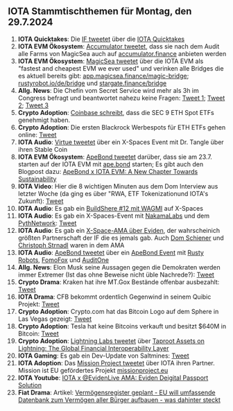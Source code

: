 ## IOTA Stammtischthemen für Montag, den 29.7.2024

1. **IOTA Quicktakes**: Die [IF tweetet](https://x.com/iota/status/1815315252206018973) über die [IOTA Quicktakes](https://x.com/iota/status/1815315252206018973)
2. **IOTA EVM Ökosystem**: [Accumulator tweetet](https://x.com/ACCU_DeFi/status/1815373040860930311), dass sie nach dem Audit alle Farms von MagicSea auch auf [accumulator.finance](https://www.accumulator.finance/) anbieten werden
3. **IOTA EVM Ökosystem**: [MagicSea tweetet](https://x.com/MagicSeaDEX/status/1815630315878068225) über die IOTA EVM  als "fastest and cheapest EVM we ever used" und verinken alle Bridges die es aktuell bereits gibt: [app.magicsea.finance/magic-bridge](https://app.magicsea.finance/magic-bridge); [rustyrobot.io/de/bridge](https://www.rustyrobot.io/de/bridge) und [stargate.finance/bridge](https://stargate.finance/bridge)
4. **Allg. News**: Die Chefin vom Secret Service wird mehr als 3h im Congress befragt und beantwortet nahezu keine Fragen: [Tweet 1](https://x.com/Motabhai012/status/1815452774047297638); [Tweet 2](https://x.com/MJTruthUltra/status/1815449408840102061); [Tweet 3](https://x.com/phi_ci/status/1815429265531248787)
5. **Crypto Adoption**: [Coinbase schreibt](https://x.com/coinbase/status/1815525645318778894), dass die SEC 9 ETH Spot ETFs genehmigt haben.
6. **Crypto Adoption**: Die ersten Blackrock Werbespots für ETH ETFs gehen online: [Tweet](https://x.com/RadarHits/status/1815674577726406748)
7. **IOTA Audio**: [Virtue tweetet](https://x.com/Virtue_Money/status/1815716483663581537) über ein X-Spaces Event mit Dr. Tangle über ihren Stable Coin
8. **IOTA EVM Ökosystem**: [ApeBond tweetet](https://x.com/ApeBond/status/1815737437995295036) darüber, dass sie am 23.7. starten auf der IOTA EVM mit [ape.bond](https://ape.bond/) starten; Es gibt auch den Blogpost dazu: [ApeBond x IOTA EVM: A New Chapter Towards Sustainability](https://apebond.medium.com/apebond-x-iota-evm-a-new-chapter-towards-sustainability-52efaefdb0a2)
9. **IOTA Video**: Hier die 8 wichtigen Minuten aus dem Dom Interview aus letzter Woche (da ging es über "RWA, ETF Tokenizationund IOTA's Zukunft): [Tweet](https://x.com/moonbaklava/status/1815443693861745006)
10. **IOTA Audio**: Es gab ein [BuildShere #12 mit WAGMI](https://x.com/iota/status/1814253864159166719) auf X-Spaces
11. **IOTA Audio**: Es gab ein X-Spaces-Event mit [NakamaLabs](https://x.com/Nakama_Labs) und dem [PythNetwork](https://x.com/PythNetwork): [Tweet](https://x.com/Nakama_Labs/status/1813923686140739743)
12. **IOTA Audio**: Es gab ein [X-Space-AMA über Eviden](https://x.com/iota/status/1815778229283664187), der wahrscheinich größten Partnerschaft der IF die es jemals gab. Auch [Dom Schiener](https://x.com/DomSchiener) und [Christoph Strnadl](https://x.com/archimate) waren in dem AMA
13. **IOTA Audio**: [ApeBond tweetet](https://x.com/ApeBond/status/1815794010713108648) über ein [ApeBond Event](http://apebond.click/BwP-16) mit [Rusty Robots](https://x.com/RustyRobotCC), [FomoFox](https://x.com/FOMO_Fox) und [AuditOne](https://x.com/auditone_dao)
14. **Allg. News**: Elon Musk seine Aussagen gegen die Demokraten werden immer Extremer (Ist das ohne Beweise nicht üble Nachrede?): [Tweet](https://x.com/elonmusk/status/1815929451256979636)
15. **Crypto Drama**: Kraken hat ihre MT.Gox Bestände offenbar ausbezahlt: [Tweet](https://x.com/BitcoinNewsCom/status/1815886159907807586)
16. **IOTA Drama**: CFB bekommt ordentlich Gegenwind in seinem Quibic Projekt: [Tweet](https://x.com/DesheShai/status/1815708997309149262)
17. **Crypto Adoption**: Crypto.com hat das Bitcoin Logo auf dem Sphere in Las Vegas gezeigt: [Tweet](https://x.com/muneeb/status/1815767215624401379)
18. **Crypto Adoption**: Tesla hat keine Bitcoins verkauft und besitzt $640M in Bitcoin: [Tweet](https://x.com/BTC_Archive/status/1815850373032112156)
19. **Crypto Adoption**: [Lightning Labs tweetet](https://x.com/lightning/status/1815768786752164213) über [Taproot Assets on Lightning: The Global Financial Interoperability Layer](https://lightning.engineering/posts/2024-07-23-taproot-assets-LN/)
20. **IOTA Gaming**: Es gab ein Dev-Update von Saltmines: [Tweet](https://x.com/SaltminesRoy/status/1815781633628516442)
21. **IOTA Adoption**: Das [Mission Project tweetet](https://x.com/ProjectMission/status/1816029485302501848) über IOTA ihren Partner. Mission ist EU gefördertes Projekt [missionproject.eu](https://missionproject.eu/)
22. **IOTA Youtube**: [IOTA x @EvidenLive AMA: Eviden Deigital Passport Solution](https://www.youtube.com/watch?v=MWf1k8VSYPw)
23. **Fiat Drama**: Artikel: [Vermögensregister geplant - EU will umfassende Datenbank zum Vermögen aller Bürger aufbauen - was dahinter steckt]()
